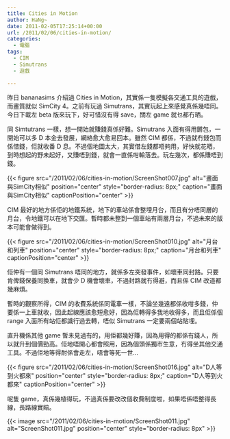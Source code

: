 ```yaml
---
title: Cities in Motion
author: HaNg~
date: 2011-02-05T17:25:14+00:00
url: /2011/02/06/cities-in-motion/
categories:
  - 電腦
tags:
  - CIM
  - Simutrans
  - 遊戲

---
```

昨日 bananasims 介紹過 Cities in Motion，其實係一隻模擬各交通工具的遊戲，而畫質就似 SimCity 4。之前有玩過 Simutrans，其實玩起上來感覺真係幾唔同。今日下載左 beta 版來玩下，好可惜沒有得 save，關左 game 就乜都冇晒。

同 Simtutrans 一樣，想一開始就賺錢真係好難。Simutrans 入面有得用鏘包，一開始可以多 D 本金去發展，網絡愈大愈易回本。雖然 CIM 都係，不過就冇錢包而係借錢，佢就收番 D 息。不過個地圖太大，其實借左錢都唔夠用，好快就花晒，到時想起的野未起好，又賺唔到錢，就會一直係咁輸落去。玩左幾次，都係賺唔到錢。

{{< figure src="/2011/02/06/cities-in-motion/ScreenShot007.jpg" alt="畫面與SimCity相似" position="center" style="border-radius: 8px;" caption="畫面與SimCity相似" captionPosition="center" >}}

<!--more-->

CIM 最好的地方係佢的地鐵系統，地下的車站係會整埋月台，而且有分唔同層的月台，令地鐵可以在地下交匯。暫時都未整到一個車站有兩層月台，不過未來的版本可能會做得到。

{{< figure src="/2011/02/06/cities-in-motion/ScreenShot010.jpg" alt="月台和列車" position="center" style="border-radius: 8px;" caption="月台和列車" captionPosition="center" >}}

佢仲有一個同 Simutrans 唔同的地方，就係多左突發事件，如壞車同封路。只要肯俾錢保養同換車，就會少 D 機會壞車，不過封路就冇得避，而且係 CIM 改道都幾麻煩。

暫時的觀察所得，CIM 的收費系統係同電車一樣，不論坐幾遠都係收咁多錢，仲要係一上車就收，因此起線應該愈短愈好，因為佢轉得多我地收得多，而且佢係個 range 入面所有站佢都識行過去轉，唔似 Simutrans 一定要兩個站貼埋。

直升機係其他 game 暫未見過有的，用佢都幾好賺，因為用得的都係有錢人，所以就升到個價勁高。佢地唔開心都會照用，因為個頭係獨市生意，冇得坐其他交通工具。不過佢地等得耐係會走左，唔會等死一世…

{{< figure src="/2011/02/06/cities-in-motion/ScreenShot016.jpg" alt="D人等到火都來" position="center" style="border-radius: 8px;" caption="D人等到火都來" captionPosition="center" >}}

呢隻 game，真係幾植得玩，不過真係要改改個收費制度啦，如果唔係唔整得長線，長路線實賠。

{{< image src="/2011/02/06/cities-in-motion/ScreenShot011.jpg" alt="ScreenShot011.jpg" position="center" style="border-radius: 8px" >}}
